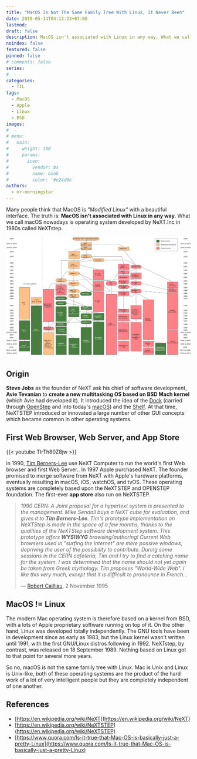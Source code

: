 ```yaml
---
title: "MacOS Is Not The Same Family Tree With Linux, It Never Been"
date: 2019-05-14T04:13:23+07:00
lastmod:
draft: false
description: MacOS isn't associated with Linux in any way. What we call macOS nowadays is operating system developed by NeXT.Inc called NeXTstep and it based from BSD
noindex: false
featured: false
pinned: false
# comments: false
series:
#  - 
categories:
  - TIL
tags:
  - MacOS
  - Apple
  - Linux
  - BSD
images:
#  - 
# menu:
#   main:
#     weight: 100
#     params:
#       icon:
#         vendor: bs
#         name: book
#         color: '#e24d0e'
authors:
  - mr-morningstar
---
```


Many people think that MacOS is *"Modified Linux"* with a beautiful interface. The truth is: **MacOS isn't associated with Linux in any way**. What we call macOS nowadays is operating system developed by NeXT.Inc in 1980s called NeXTstep.

<!--more-->

![Unix History, source: Wikipedia](unix-history.jpg "Image source: Wikipedia")

## Origin
**Steve Jobs** as the founder of NeXT ask his chief of software development, **Avie Tevanian** to **create a new multitasking OS based on BSD Mach kernel** (which Avie had developed it). It introduced the idea of the [Dock](https://en.wikipedia.org/wiki/Dock_(computing)) (carried through [OpenStep](https://en.wikipedia.org/wiki/OpenStep) and into today's [macOS](https://en.wikipedia.org/wiki/MacOS?ref=rtd.ditatompel.com)) and the [Shelf](https://en.wikipedia.org/wiki/Shelf_(computing)). At that time, NeXTSTEP introduced or innovated a large number of other GUI concepts which became common in other operating systems.

## First Web Browser, Web Server, and App Store
{{< youtube TIrTh80Z8jw >}}

in 1990, [Tim Berners-Lee](https://en.wikipedia.org/wiki/Tim_Berners-Lee) use NeXT Computer to run the world's first Web browser and first Web Server.. In 1997  Apple purchased NeXT. The founder promised to merge software from NeXT with Apple's hardware platforms, eventually resulting in macOS, iOS, watchOS, and tvOS. These operating systems are completely based upon the NeXTSTEP and OPENSTEP foundation. The first-ever **app store** also run on NeXTSTEP.

> _1990 CERN: A Joint proposal for a hypertext system is presented to the management. Mike Sendall buys a NeXT cube for evaluation, and gives it to **Tim Berners-Lee**. Tim's prototype implementation on NeXTStep is made in the space of a few months, thanks to the qualities of the NeXTStep software development system. This prototype offers **WYSIWYG** browsing/authoring! Current Web browsers used in "surfing the Internet" are mere passive windows, depriving the user of the possibility to contribute. During some sessions in the CERN cafeteria, Tim and I try to find a catching name for the system. I was determined that the name should not yet again be taken from Greek mythology. Tim proposes "World-Wide Web". I like this very much, except that it is difficult to pronounce in French..._
> 
> — [Robert Cailliau](https://en.wikipedia.org/wiki/Robert_Cailliau), 2 November 1995

## MacOS != Linux
The modern Mac operating system is therefore based on a kernel from BSD, with a lots of Apple proprietary software running on top of it. On the other hand, Linux was developed totally independently. The GNU tools have been in development since as early as 1983, but the Linux kernel wasn't written until 1991, with the first GNU/Linux distros following in 1992. NeXTstep, by contrast, was released on 18 September 1989. Nothing based on Linux got to that point for several more years.

So no, macOS is not the same family tree with Linux. Mac is Unix and Linux is Unix-like, both of these operating systems are the product of the hard work of a lot of very intelligent people but they are completely independent of one another.

## References
* [https://en.wikipedia.org/wiki/NeXT](https://en.wikipedia.org/wiki/NeXT)
* [https://en.wikipedia.org/wiki/NeXTSTEP](https://en.wikipedia.org/wiki/NeXTSTEP)
* [https://www.quora.com/Is-it-true-that-Mac-OS-is-basically-just-a-pretty-Linux](https://www.quora.com/Is-it-true-that-Mac-OS-is-basically-just-a-pretty-Linux)



